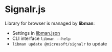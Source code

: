 # Signalr.js 
Library for browser is managed by **libman**:
 - Settings in [libman.json](libman.json)
 - CLI interface `libman --help` 
 - `libman update @microsoft/signalr` to update
